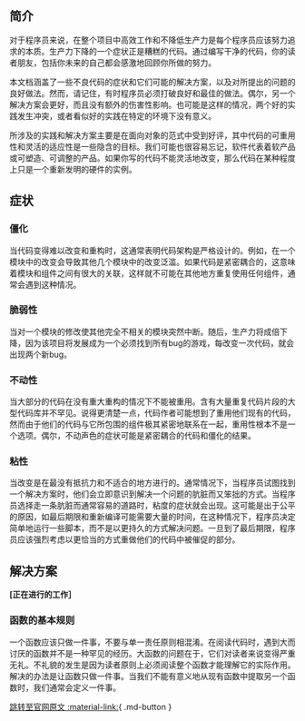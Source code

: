 ## 简介
对于程序员来说，在整个项目中高效工作和不降低生产力是每个程序员应该努力追求的本质。生产力下降的一个症状正是糟糕的代码。通过编写干净的代码，你的读者朋友，包括你未来的自己都会感激地回顾你所做的努力。

本文档涵盖了一些不良代码的症状和它们可能的解决方案，以及对所提出的问题的良好做法。然而，请记住，有时程序员必须打破良好和最佳的做法。偶尔，另一个解决方案会更好，而且没有额外的伤害性影响。也可能是这样的情况，两个好的实践发生冲突，或者看似好的实践在特定的环境下没有意义。

所涉及的实践和解决方案主要是在面向对象的范式中受到好评，其中代码的可重用性和灵活的适应性是一些隐含的目标。我们可能也很容易忘记，软件代表着软产品或可塑造、可调整的产品。如果你写的代码不能灵活地改变，那么代码在某种程度上只是一个重新发明的硬件的实例。

## 症状
### 僵化
当代码变得难以改变和重构时，这通常表明代码架构是严格设计的。例如，在一个模块中的改变会导致其他几个模块中的改变泛滥。如果代码是紧密耦合的，这意味着模块和组件之间有很大的关联，这样就不可能在其他地方重复使用任何组件，通常会遇到这种情况。

### 脆弱性
当对一个模块的修改使其他完全不相关的模块突然中断。随后，生产力将成倍下降，因为该项目将发展成为一个必须找到所有bug的游戏，每改变一次代码，就会出现两个新bug。

### 不动性
当大部分的代码在没有重大重构的情况下不能被重用。含有大量重复代码片段的大型代码库并不罕见。说得更清楚一点，代码作者可能想到了重用他们现有的代码，然而由于他们的代码与它所包围的组件极其紧密地联系在一起，重用性根本不是一个选项。偶尔，不动声色的症状可能是紧密耦合的代码和僵化的结果。

### 粘性
当改变是在最没有抵抗力和不适合的地方进行的。通常情况下，当程序员试图找到一个解决方案时，他们会立即意识到解决一个问题的肮脏而又笨拙的方式。当程序员选择走一条肮脏而通常容易的道路时，粘度的症状就会出现。这可能是出于公平的原因，如最后期限和重新编译可能需要大量的时间，在这种情况下，程序员决定简单地运行一些脚本，而不是以更持久的方式解决问题。一旦到了最后期限，程序员应该强烈考虑以更恰当的方式重做他们的代码中被催促的部分。

## 解决方案
**[正在进行的工作］**

### 函数的基本规则
一个函数应该只做一件事，不要与单一责任原则相混淆。在阅读代码时，遇到大而讨厌的函数并不是一种罕见的经历。大函数的问题在于，它们对读者来说变得严重无礼。不礼貌的发生是因为读者原则上必须阅读整个函数才能理解它的实际作用。解决的办法是让函数只做一件事。当我们不能有意义地从现有函数中提取另一个函数时，我们通常会定义一件事。

[跳转至官网原文 :material-link:](https://www.spigotmc.org/wiki/clean-code/){ .md-button }
